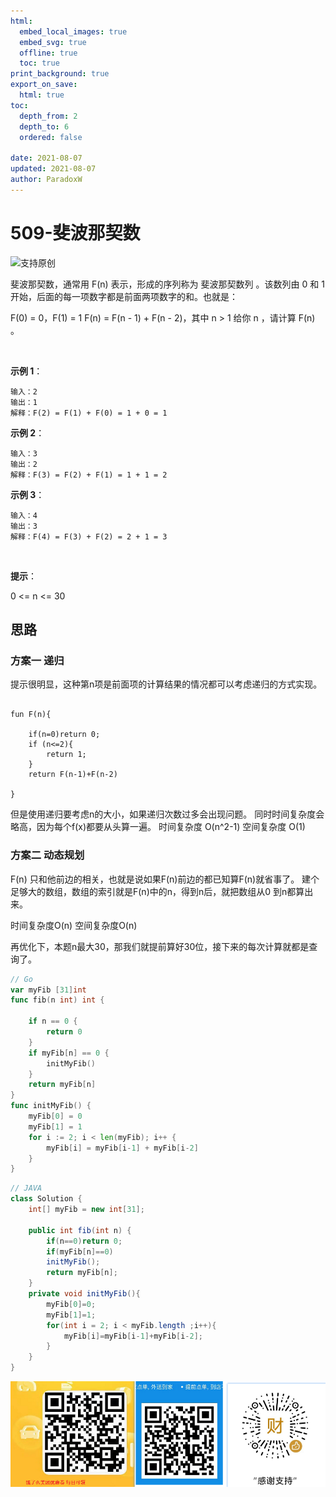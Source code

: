 ```yaml
---
html:
  embed_local_images: true
  embed_svg: true
  offline: true
  toc: true
print_background: true
export_on_save:
  html: true
toc:
  depth_from: 2
  depth_to: 6
  ordered: false

date: 2021-08-07
updated: 2021-08-07
author: ParadoxW
---
```


# 509-斐波那契数

![支持原创](https://i.loli.net/2021/08/01/R5b9NnWQJPixuAF.png)

斐波那契数，通常用 F(n) 表示，形成的序列称为 斐波那契数列 。该数列由 0 和 1 开始，后面的每一项数字都是前面两项数字的和。也就是：

F(0) = 0，F(1) = 1
F(n) = F(n - 1) + F(n - 2)，其中 n > 1
给你 n ，请计算 F(n) 。

 

**示例 1**：

```language
输入：2
输出：1
解释：F(2) = F(1) + F(0) = 1 + 0 = 1
```

**示例 2**：

```language
输入：3
输出：2
解释：F(3) = F(2) + F(1) = 1 + 1 = 2
```

**示例 3**：

```language
输入：4
输出：3
解释：F(4) = F(3) + F(2) = 2 + 1 = 3
```

 

**提示**：

0 <= n <= 30

## 思路

### 方案一 递归

提示很明显，这种第n项是前面项的计算结果的情况都可以考虑递归的方式实现。

```伪代码

fun F(n){

    if(n=0)return 0;
    if (n<=2){
        return 1;
    }
    return F(n-1)+F(n-2)

}

```
但是使用递归要考虑n的大小，如果递归次数过多会出现问题。
同时时间复杂度会略高，因为每个f(x)都要从头算一遍。
时间复杂度 O(n^2-1)
空间复杂度 O(1)

### 方案二 动态规划

F(n) 只和他前边的相关，也就是说如果F(n)前边的都已知算F(n)就省事了。
建个足够大的数组，数组的索引就是F(n)中的n，得到n后，就把数组从0 到n都算出来。

时间复杂度O(n)
空间复杂度O(n)

再优化下，本题n最大30，那我们就提前算好30位，接下来的每次计算就都是查询了。

``` Go
// Go
var myFib [31]int
func fib(n int) int {

    if n == 0 {
        return 0
    }
    if myFib[n] == 0 {
        initMyFib()
    }
    return myFib[n]
}
func initMyFib() {
    myFib[0] = 0
    myFib[1] = 1
    for i := 2; i < len(myFib); i++ {
        myFib[i] = myFib[i-1] + myFib[i-2]
    }
}
```

```JAVA
// JAVA
class Solution {
    int[] myFib = new int[31];

    public int fib(int n) {
        if(n==0)return 0;
        if(myFib[n]==0)
        initMyFib();
        return myFib[n];
    }
    private void initMyFib(){
        myFib[0]=0;
        myFib[1]=1;
        for(int i = 2; i < myFib.length ;i++){
            myFib[i]=myFib[i-1]+myFib[i-2];
        }
    }
}
```

![支持原创](https://raw.githubusercontent.com/923132714/Leetcode/main/%E6%94%AF%E6%8C%81/%E6%89%93%E8%B5%8F.png)
